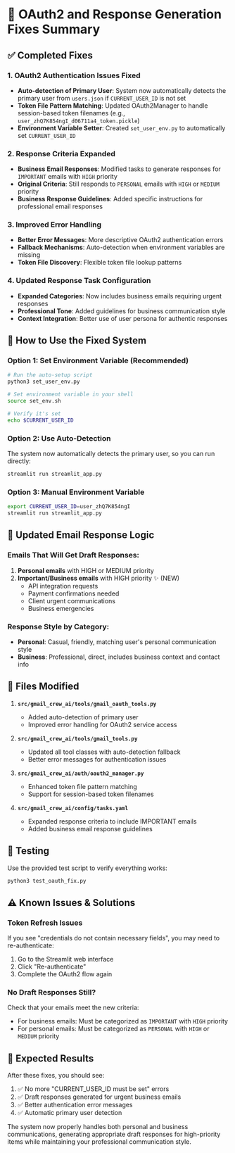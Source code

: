 # 🔧 OAuth2 and Response Generation Fixes Summary

## ✅ **Completed Fixes**

### 1. **OAuth2 Authentication Issues Fixed**
- **Auto-detection of Primary User**: System now automatically detects the primary user from `users.json` if `CURRENT_USER_ID` is not set
- **Token File Pattern Matching**: Updated OAuth2Manager to handle session-based token filenames (e.g., `user_zhQ7K854ngI_d06711a4_token.pickle`)
- **Environment Variable Setter**: Created `set_user_env.py` to automatically set `CURRENT_USER_ID`

### 2. **Response Criteria Expanded** 
- **Business Email Responses**: Modified tasks to generate responses for `IMPORTANT` emails with `HIGH` priority
- **Original Criteria**: Still responds to `PERSONAL` emails with `HIGH` or `MEDIUM` priority
- **Business Response Guidelines**: Added specific instructions for professional email responses

### 3. **Improved Error Handling**
- **Better Error Messages**: More descriptive OAuth2 authentication errors
- **Fallback Mechanisms**: Auto-detection when environment variables are missing
- **Token File Discovery**: Flexible token file lookup patterns

### 4. **Updated Response Task Configuration**
- **Expanded Categories**: Now includes business emails requiring urgent responses
- **Professional Tone**: Added guidelines for business communication style
- **Context Integration**: Better use of user persona for authentic responses

## 🚀 **How to Use the Fixed System**

### **Option 1: Set Environment Variable (Recommended)**
```bash
# Run the auto-setup script
python3 set_user_env.py

# Set environment variable in your shell
source set_env.sh

# Verify it's set
echo $CURRENT_USER_ID
```

### **Option 2: Use Auto-Detection**
The system now automatically detects the primary user, so you can run directly:
```bash
streamlit run streamlit_app.py
```

### **Option 3: Manual Environment Variable**
```bash
export CURRENT_USER_ID=user_zhQ7K854ngI
streamlit run streamlit_app.py
```

## 📧 **Updated Email Response Logic**

### **Emails That Will Get Draft Responses:**
1. **Personal emails** with HIGH or MEDIUM priority
2. **Important/Business emails** with HIGH priority ✨ (NEW)
   - API integration requests
   - Payment confirmations needed  
   - Client urgent communications
   - Business emergencies

### **Response Style by Category:**
- **Personal**: Casual, friendly, matching user's personal communication style
- **Business**: Professional, direct, includes business context and contact info

## 🔧 **Files Modified**

1. **`src/gmail_crew_ai/tools/gmail_oauth_tools.py`**
   - Added auto-detection of primary user
   - Improved error handling for OAuth2 service access

2. **`src/gmail_crew_ai/tools/gmail_tools.py`**
   - Updated all tool classes with auto-detection fallback
   - Better error messages for authentication issues

3. **`src/gmail_crew_ai/auth/oauth2_manager.py`**
   - Enhanced token file pattern matching
   - Support for session-based token filenames

4. **`src/gmail_crew_ai/config/tasks.yaml`**
   - Expanded response criteria to include IMPORTANT emails
   - Added business email response guidelines

## 🧪 **Testing**

Use the provided test script to verify everything works:
```bash
python3 test_oauth_fix.py
```

## ⚠️ **Known Issues & Solutions**

### **Token Refresh Issues**
If you see "credentials do not contain necessary fields", you may need to re-authenticate:
1. Go to the Streamlit web interface
2. Click "Re-authenticate" 
3. Complete the OAuth2 flow again

### **No Draft Responses Still?**
Check that your emails meet the new criteria:
- For business emails: Must be categorized as `IMPORTANT` with `HIGH` priority
- For personal emails: Must be categorized as `PERSONAL` with `HIGH` or `MEDIUM` priority

## 🎯 **Expected Results**

After these fixes, you should see:
1. ✅ No more "CURRENT_USER_ID must be set" errors
2. ✅ Draft responses generated for urgent business emails
3. ✅ Better authentication error messages
4. ✅ Automatic primary user detection

The system now properly handles both personal and business communications, generating appropriate draft responses for high-priority items while maintaining your professional communication style.